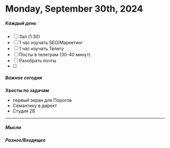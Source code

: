 # Monday, September 30th, 2024

##### Каждый день
- [ ] Зал (1:30)
- [ ] 1 час изучать SEO/Маркетинг
- [ ] 1 час изучать Телегу
- [ ] Посты в телеграм  (30-40 минут)
- [ ] Разобрать почты
- [ ] 
##### Важное сегодня
**Хвосты по задачам**
- первый экран для Порогов
- Семантику в директ
- Студия 2В

---

##### Мысли

##### Разное/Входящее
